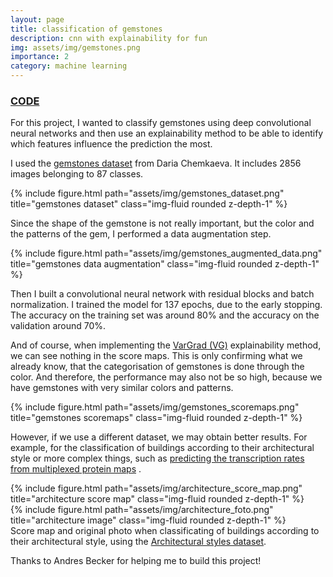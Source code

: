 ```yaml
---
layout: page
title: classification of gemstones
description: cnn with explainability for fun
img: assets/img/gemstones.png
importance: 2
category: machine learning
---
```


### <a href="https://github.com/loremendez/Gemstones">CODE</a>

For this project, I wanted to classify gemstones using deep convolutional neural networks and then use an explainability method to be able to identify which features influence the prediction the most.

I used the <a href="https://www.kaggle.com/lsind18/gemstones-images">gemstones dataset</a> from Daria Chemkaeva. It includes 2856 images belonging to 87 classes.

<div class="row">
    <div class="col-sm mt-3 mt-md-0">
        {% include figure.html path="assets/img/gemstones_dataset.png" title="gemstones dataset" class="img-fluid rounded z-depth-1" %}
    </div>
</div>

Since the shape of the gemstone is not really important, but the color and the patterns of the gem, I performed a data augmentation step.

<div class="row">
    <div class="col-sm mt-3 mt-md-0">
        {% include figure.html path="assets/img/gemstones_augmented_data.png" title="gemstones data augmentation" class="img-fluid rounded z-depth-1" %}
    </div>
</div>

Then I built a convolutional neural network with residual blocks and batch normalization. I trained the model for 137 epochs, due to the early stopping. The accuracy on the training set was around 80% and the accuracy on the validation around 70%.

And of course, when implementing the <a href="https://arxiv.org/abs/1810.03307">VarGrad (VG)</a> explainability method, we can see nothing in the score maps. This is only confirming what we already know, that the categorisation of gemstones is done through the color. And therefore, the performance may also not be so high, because we have gemstones with very similar colors and patterns.

<div class="row">
    <div class="col-sm mt-3 mt-md-0">
        {% include figure.html path="assets/img/gemstones_scoremaps.png" title="gemstones scoremaps" class="img-fluid rounded z-depth-1" %}
    </div>
</div>

However, if we use a different dataset, we may obtain better results. For example, for the classification of buildings according to their architectural style or more complex things, such as <a href="https://github.com/andresbecker/master_thesis/tree/main">predicting the transcription rates from multiplexed protein maps</a> .

<div class="row">
    <div class="col-sm mt-3 mt-md-0">
        {% include figure.html path="assets/img/architecture_score_map.png" title="architecture score map" class="img-fluid rounded z-depth-1" %}
    </div>
    <div class="col-sm mt-3 mt-md-0">
        {% include figure.html path="assets/img/architecture_foto.png" title="architecture image" class="img-fluid rounded z-depth-1" %}
    </div>
</div>
<div class="caption">
    Score map and original photo when classificating of buildings according to their architectural style, using the <a href="https://arxiv.org/abs/1810.03307">Architectural styles dataset</a>.
</div>

Thanks to Andres Becker for helping me to build this project!